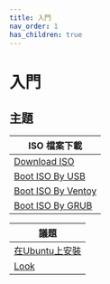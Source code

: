 ```yaml
---
title: 入門
nav_order: 1
has_children: true
---
```


# 入門


## 主題


| ISO 檔案下載 |
| --- |
| [Download ISO](https://samwhelp.github.io/note-about-regolith/read/start/download/download_iso.html) |
| [Boot ISO By USB](https://samwhelp.github.io/note-about-regolith/read/start/download/boot_iso_by_usb.html) |
| [Boot ISO By Ventoy](https://samwhelp.github.io/note-about-regolith/read/start/download/boot_iso_by_ventoy.html) |
| [Boot ISO By GRUB](https://samwhelp.github.io/note-about-regolith/read/start/download/boot_iso_by_grub.html) |


| 議題 |
| --- |
| [在Ubuntu上安裝 ](https://samwhelp.github.io/note-about-regolith/read/start/install.html) |
| [Look](https://samwhelp.github.io/note-about-regolith/read/start/look.html) |
